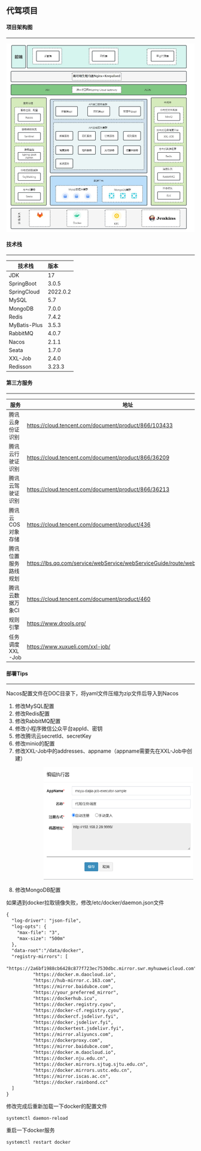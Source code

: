 
## **代驾项目**


#### **项目架构图**
-----------------------------------------------------------------------------------------------
![](doc/架构图.jpg)

#### **技术栈**
-----------------------------------------------------------------------------------------------

| 技术栈           | 版本 |
|---------------|:--|
| JDK           | 17 |
| SpringBoot    | 3.0.5 |
| SpringCloud   | 2022.0.2 |
| MySQL         | 5.7 |
| MongoDB       | 7.0.0 |
| Redis         | 7.4.2 |
| MyBatis-Plus  | 3.5.3 |
| RabbitMQ      | 4.0.7 |
| Nacos         | 2.1.1 |
| Seata         | 1.7.0 |
| XXL-Job         | 2.4.0 |
| Redisson         | 3.23.3 |


#### **第三方服务**
-----------------------------------------------------------------------------------------------

| 服务          | 地址  |
|-------------|-----|
| 腾讯云身份证识别    | https://cloud.tencent.com/document/product/866/103433    |
| 腾讯云行驶证识别    | https://cloud.tencent.com/document/product/866/36209    |
| 腾讯云驾驶证识别    | https://cloud.tencent.com/document/product/866/36213    |
| 腾讯云COS对象存储  | https://cloud.tencent.com/document/product/436    |
| 腾讯位置服务路线规划  | https://lbs.qq.com/service/webService/webServiceGuide/route/webServiceRoute    |
| 腾讯云数据万象CI   | https://cloud.tencent.com/document/product/460    |
| 规则引擎        | https://www.drools.org/    |
| 任务调度XXL-Job | https://www.xuxueli.com/xxl-job/    |

#### **部署Tips**
-----------------------------------------------------------------------------------------------
Nacos配置文件在DOC目录下，将yaml文件压缩为zip文件后导入到Nacos
1. 修改MySQL配置 
2. 修改Redis配置 
3. 修改RabbitMQ配置 
4. 修改小程序微信公众平台appId、密钥 
5. 修改腾讯云secretId、secretKey 
6. 修改minio的配置 
7. 修改XXL-Job中的addresses、appname（appname需要先在XXL-Job中创建）

<img height="300" src="doc/xxl-job执行器.png" width="400" style="margin-left: 100px"/>

8. 修改MongoDB配置



如果遇到docker拉取镜像失败，修改/etc/docker/daemon.json文件
```shell
{
  "log-driver": "json-file",
  "log-opts": {
    "max-file": "3",
    "max-size": "500m"
  },
  "data-root":"/data/docker",
  "registry-mirrors": [
    "https://2a6bf1988cb6428c877f723ec7530dbc.mirror.swr.myhuaweicloud.com",
          "https://docker.m.daocloud.io",
          "https://hub-mirror.c.163.com",
          "https://mirror.baidubce.com",
          "https://your_preferred_mirror",
          "https://dockerhub.icu",
          "https://docker.registry.cyou",
          "https://docker-cf.registry.cyou",
          "https://dockercf.jsdelivr.fyi",
          "https://docker.jsdelivr.fyi",
          "https://dockertest.jsdelivr.fyi",
          "https://mirror.aliyuncs.com",
          "https://dockerproxy.com",
          "https://mirror.baidubce.com",
          "https://docker.m.daocloud.io",
          "https://docker.nju.edu.cn",
          "https://docker.mirrors.sjtug.sjtu.edu.cn",
          "https://docker.mirrors.ustc.edu.cn",
          "https://mirror.iscas.ac.cn",
          "https://docker.rainbond.cc"
  ]
}

```
修改完成后重新加载一下docker的配置文件
```linux
systemctl daemon-reload
```
重启一下docker服务
```linux
systemctl restart docker
```

